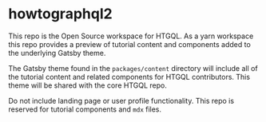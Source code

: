 # howtographql2

This repo is the Open Source workspace for HTGQL. As a yarn workspace this repo provides a preview of tutorial content and components added to the underlying Gatsby theme.

The Gatsby theme found in the ```packages/content``` directory will include all of the tutorial content and related components for HTGQL contributors.  This theme will be shared with the core HTGQL repo.

Do not include landing page or user profile functionality.  This repo is reserved for tutorial components and ```mdx``` files.  
